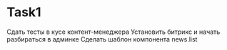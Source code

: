 # Task1
Сдать тесты в кусе контент-менеджера
Установить битрикс и начать разбираться в админке
Сделать шаблон компонента news.list
